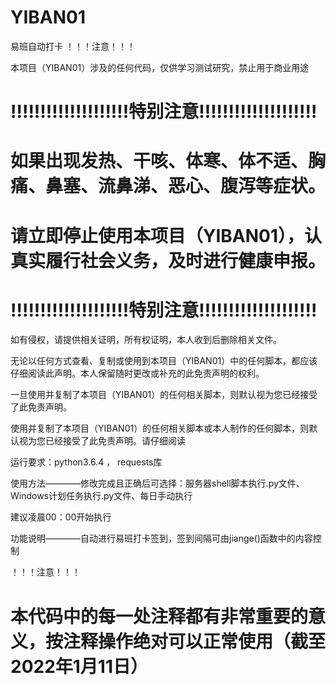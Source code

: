# YIBAN01
易班自动打卡
！！！注意！！！

本项目（YIBAN01）涉及的任何代码，仅供学习测试研究，禁止用于商业用途

# !!!!!!!!!!!!!!!!!!!!特别注意!!!!!!!!!!!!!!!!!!!!
# 如果出现发热、干咳、体寒、体不适、胸痛、鼻塞、流鼻涕、恶心、腹泻等症状。
# 请立即停止使用本项目（YIBAN01），认真实履行社会义务，及时进行健康申报。
# !!!!!!!!!!!!!!!!!!!!特别注意!!!!!!!!!!!!!!!!!!!!

如有侵权，请提供相关证明，所有权证明，本人收到后删除相关文件。

无论以任何方式查看、复制或使用到本项目（YIBAN01）中的任何脚本，都应该仔细阅读此声明。本人保留随时更改或补充的此免责声明的权利。

一旦使用并复制了本项目（YIBAN01）的任何相关脚本，则默认视为您已经接受了此免责声明。

使用并复制了本项目（YIBAN01）的任何相关脚本或本人制作的任何脚本，则默认视为您已经接受了此免责声明。请仔细阅读

运行要求：python3.6.4 ， requests库

使用方法————修改完成且正确后可选择：服务器shell脚本执行.py文件、Windows计划任务执行.py文件、每日手动执行

建议凌晨00：00开始执行

功能说明————自动进行易班打卡签到，签到间隔可由jiange()函数中的内容控制


！！！注意！！！
# 本代码中的每一处注释都有非常重要的意义，按注释操作绝对可以正常使用（截至2022年1月11日）
